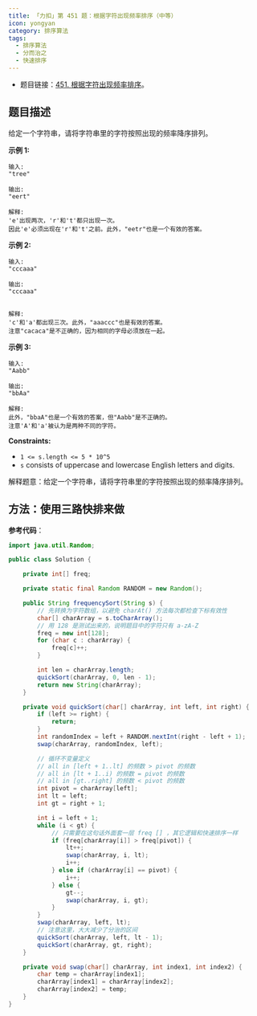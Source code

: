 ```yaml
---
title: 「力扣」第 451 题：根据字符出现频率排序（中等）
icon: yongyan
category: 排序算法
tags:
  - 排序算法
  - 分而治之
  - 快速排序
---
```



+ 题目链接：[451. 根据字符出现频率排序](https://leetcode-cn.com/problems/sort-characters-by-frequency/)。

## 题目描述

给定一个字符串，请将字符串里的字符按照出现的频率降序排列。

**示例 1:**

```
输入:
"tree"

输出:
"eert"

解释:
'e'出现两次，'r'和't'都只出现一次。
因此'e'必须出现在'r'和't'之前。此外，"eetr"也是一个有效的答案。
```

**示例 2:**

```
输入:
"cccaaa"

输出:
"cccaaa"


解释:
'c'和'a'都出现三次。此外，"aaaccc"也是有效的答案。
注意"cacaca"是不正确的，因为相同的字母必须放在一起。
```

**示例 3:**

```
输入:
"Aabb"

输出:
"bbAa"

解释:
此外，"bbaA"也是一个有效的答案，但"Aabb"是不正确的。
注意'A'和'a'被认为是两种不同的字符。
```

**Constraints:**

- `1 <= s.length <= 5 * 10^5`
- `s` consists of uppercase and lowercase English letters and digits.

解释题意：给定一个字符串，请将字符串里的字符按照出现的频率降序排列。

## 方法：使用三路快排来做

**参考代码**：

```java
import java.util.Random;

public class Solution {

    private int[] freq;

    private static final Random RANDOM = new Random();

    public String frequencySort(String s) {
        // 先转换为字符数组，以避免 charAt() 方法每次都检查下标有效性
        char[] charArray = s.toCharArray();
        // 用 128 是测试出来的，说明题目中的字符只有 a-zA-Z
        freq = new int[128];
        for (char c : charArray) {
            freq[c]++;
        }

        int len = charArray.length;
        quickSort(charArray, 0, len - 1);
        return new String(charArray);
    }

    private void quickSort(char[] charArray, int left, int right) {
        if (left >= right) {
            return;
        }
        int randomIndex = left + RANDOM.nextInt(right - left + 1);
        swap(charArray, randomIndex, left);

        // 循环不变量定义
        // all in [left + 1..lt] 的频数 > pivot 的频数
        // all in [lt + 1..i) 的频数 = pivot 的频数
        // all in [gt..right] 的频数 < pivot 的频数
        int pivot = charArray[left];
        int lt = left;
        int gt = right + 1;

        int i = left + 1;
        while (i < gt) {
            // 只需要在这句话外面套一层 freq [] ，其它逻辑和快速排序一样
            if (freq[charArray[i]] > freq[pivot]) {
                lt++;
                swap(charArray, i, lt);
                i++;
            } else if (charArray[i] == pivot) {
                i++;
            } else {
                gt--;
                swap(charArray, i, gt);
            }
        }
        swap(charArray, left, lt);
        // 注意这里，大大减少了分治的区间
        quickSort(charArray, left, lt - 1);
        quickSort(charArray, gt, right);
    }

    private void swap(char[] charArray, int index1, int index2) {
        char temp = charArray[index1];
        charArray[index1] = charArray[index2];
        charArray[index2] = temp;
    }
}
```
